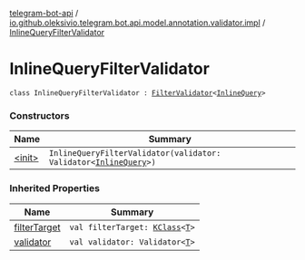 [telegram-bot-api](../../index.md) / [io.github.oleksivio.telegram.bot.api.model.annotation.validator.impl](../index.md) / [InlineQueryFilterValidator](./index.md)

# InlineQueryFilterValidator

`class InlineQueryFilterValidator : `[`FilterValidator`](../../io.github.oleksivio.telegram.bot.api.model.annotation.validator/-filter-validator/index.md)`<`[`InlineQuery`](../../io.github.oleksivio.telegram.bot.api.model.objects.inline/-inline-query/index.md)`>`

### Constructors

| Name | Summary |
|---|---|
| [&lt;init&gt;](-init-.md) | `InlineQueryFilterValidator(validator: Validator<`[`InlineQuery`](../../io.github.oleksivio.telegram.bot.api.model.objects.inline/-inline-query/index.md)`>)` |

### Inherited Properties

| Name | Summary |
|---|---|
| [filterTarget](../../io.github.oleksivio.telegram.bot.api.model.annotation.validator/-filter-validator/filter-target.md) | `val filterTarget: `[`KClass`](https://kotlinlang.org/api/latest/jvm/stdlib/kotlin.reflect/-k-class/index.html)`<`[`T`](../../io.github.oleksivio.telegram.bot.api.model.annotation.validator/-filter-validator/index.md#T)`>` |
| [validator](../../io.github.oleksivio.telegram.bot.api.model.annotation.validator/-filter-validator/validator.md) | `val validator: Validator<`[`T`](../../io.github.oleksivio.telegram.bot.api.model.annotation.validator/-filter-validator/index.md#T)`>` |
